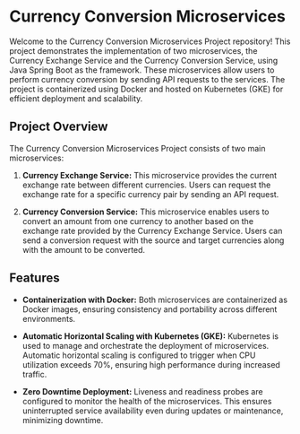 # Currency Conversion Microservices

Welcome to the Currency Conversion Microservices Project repository! This project demonstrates the implementation of two microservices, the Currency Exchange Service and the Currency Conversion Service, using Java Spring Boot as the framework. These microservices allow users to perform currency conversion by sending API requests to the services. The project is containerized using Docker and hosted on Kubernetes (GKE) for efficient deployment and scalability.

## Project Overview

The Currency Conversion Microservices Project consists of two main microservices:

1. **Currency Exchange Service:** This microservice provides the current exchange rate between different currencies. Users can request the exchange rate for a specific currency pair by sending an API request.

2. **Currency Conversion Service:** This microservice enables users to convert an amount from one currency to another based on the exchange rate provided by the Currency Exchange Service. Users can send a conversion request with the source and target currencies along with the amount to be converted.

## Features

- **Containerization with Docker:** Both microservices are containerized as Docker images, ensuring consistency and portability across different environments.

- **Automatic Horizontal Scaling with Kubernetes (GKE):** Kubernetes is used to manage and orchestrate the deployment of microservices. Automatic horizontal scaling is configured to trigger when CPU utilization exceeds 70%, ensuring high performance during increased traffic.

- **Zero Downtime Deployment:** Liveness and readiness probes are configured to monitor the health of the microservices. This ensures uninterrupted service availability even during updates or maintenance, minimizing downtime.

